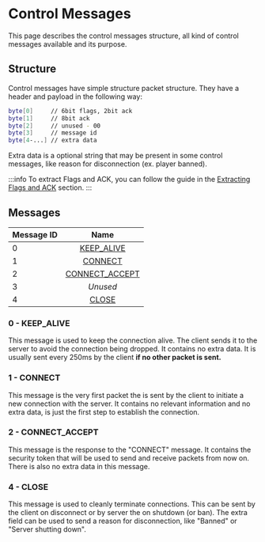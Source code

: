 # Control Messages

This page describes the control messages structure, all kind of control messages available and its purpose.

## Structure

Control messages have simple structure packet structure. They have a header and payload in the following way:

```sh
byte[0]     // 6bit flags, 2bit ack
byte[1]     // 8bit ack
byte[2]     // unused - 00
byte[3]     // message id
byte[4-...] // extra data
```
Extra data is a optional string that may be present in some control messages, like reason for disconnection (ex. player banned).

:::info
To extract Flags and ACK, you can follow the guide in the [Extracting Flags and ACK](../fundamentals.md#extracting-flags-and-ack) section.
:::

## Messages

| Message ID    | Name                            |
| ------------- | :-----------------------------: |
| 0             | [KEEP_ALIVE](#0-keep-alive)         | 
| 1             | [CONNECT](#1-connect)             |
| 2             | [CONNECT_ACCEPT](#2-connect-accept) |
| 3             | *Unused*                        |
| 4             | [CLOSE](#4-close)                 |

### 0 - KEEP_ALIVE

This message is used to keep the connection alive. The client sends it to the server to avoid the connection being dropped. It contains no extra data. It is usually sent every 250ms by the client **if no other packet is sent.**

### 1 - CONNECT

This message is the very first packet the is sent by the client to initiate a new connection with the server. It contains no relevant information and no extra data, is just the first step to establish the connection.

### 2 - CONNECT_ACCEPT

This message is the response to the "CONNECT" message. It contains the security token that will be used to send and receive packets from now on. There is also no extra data in this message.

### 4 - CLOSE

This message is used to cleanly terminate connections. This can be sent by the client on disconnect or by server the on shutdown (or ban). The extra field can be used to send a reason for disconnection, like "Banned" or "Server shutting down".
